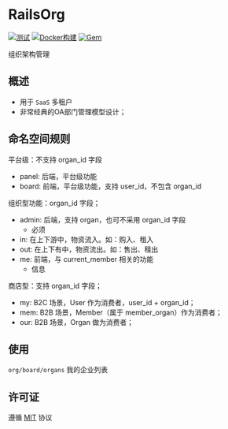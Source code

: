 # RailsOrg

[![测试](https://github.com/work-design/rails_org/actions/workflows/test.yml/badge.svg)](https://github.com/work-design/rails_org/actions/workflows/test.yml)
[![Docker构建](https://github.com/work-design/rails_org/actions/workflows/cd.yml/badge.svg)](https://github.com/work-design/rails_org/actions/workflows/cd.yml)
[![Gem](https://github.com/work-design/rails_org/actions/workflows/gempush.yml/badge.svg)](https://github.com/work-design/rails_org/actions/workflows/gempush.yml)

组织架构管理

## 概述

* 用于 `SaaS` 多租户
* 非常经典的OA部门管理模型设计；

## 命名空间规则
平台级：不支持 organ_id 字段
* panel: 后端，平台级功能
* board: 前端，平台级功能，支持 user_id，不包含 organ_id

组织型功能：organ_id 字段；
* admin: 后端，支持 organ，也可不采用 organ_id 字段
  - 必须
* in: 在上下游中，物资流入。如：购入、租入
* out: 在上下有中，物资流出。如：售出、租出
* me: 前端，与 current_member 相关的功能
  - 信息

商店型：支持 organ_id 字段；
* my: B2C 场景，User 作为消费者，user_id + organ_id；
* mem: B2B 场景，Member（属于 member_organ）作为消费者；
* our: B2B 场景，Organ 做为消费者；

## 使用
`org/board/organs` 我的企业列表

## 许可证
遵循 [MIT](LICENSE) 协议
